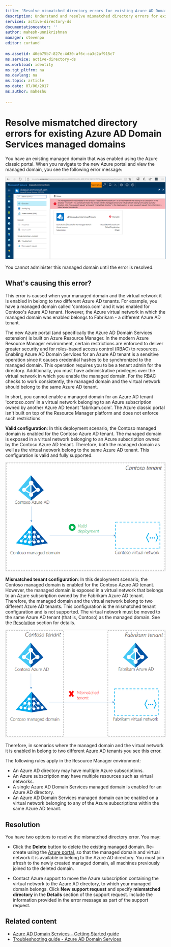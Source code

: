 ```yaml
---
title: 'Resolve mismatched directory errors for existing Azure AD Domain Services managed domains | Microsoft Docs'
description: Understand and resolve mismatched directory errors for existing Azure AD Domain Services managed domains
services: active-directory-ds
documentationcenter: ''
author: mahesh-unnikrishnan
manager: stevenpo
editor: curtand

ms.assetid: 40eb75b7-827e-4d30-af6c-ca3c2af915c7
ms.service: active-directory-ds
ms.workload: identity
ms.tgt_pltfrm: na
ms.devlang: na
ms.topic: article 
ms.date: 07/06/2017
ms.author: maheshu

---
```

# Resolve mismatched directory errors for existing Azure AD Domain Services managed domains
You have an existing managed domain that was enabled using the Azure classic portal. When you navigate to the new Azure portal and view the managed domain, you see the following error message:

![Mismatched directory error](.\media\getting-started\mismatched-tenant-error.png)

You cannot administer this managed domain until the error is resolved.


## What's causing this error?
This error is caused when your managed domain and the virtual network it is enabled in belong to two different Azure AD tenants. For example, you have a managed domain called 'contoso.com' and it was enabled for Contoso's Azure AD tenant. However, the Azure virtual network in which the managed domain was enabled belongs to Fabrikam - a different Azure AD tenant.

The new Azure portal (and specifically the Azure AD Domain Services extension) is built on Azure Resource Manager. In the modern Azure Resource Manager environment, certain restrictions are enforced to deliver greater security and for roles-based access control (RBAC) to resources. Enabling Azure AD Domain Services for an Azure AD tenant is a sensitive operation since it causes credential hashes to be synchronized to the managed domain. This operation requires you to be a tenant admin for the directory. Additionally, you must have administrative privileges over the virtual network in which you enable the managed domain. For the RBAC checks to work consistently, the managed domain and the virtual network should belong to the same Azure AD tenant.

In short, you cannot enable a managed domain for an Azure AD tenant 'contoso.com' in a virtual network belonging to an Azure subscription owned by another Azure AD tenant 'fabrikam.com'. The Azure classic portal isn't built on top of the Resource Manager platform and does not enforce such restrictions.

**Valid configuration**: In this deployment scenario, the Contoso managed domain is enabled for the Contoso Azure AD tenant. The managed domain is exposed in a virtual network belonging to an Azure subscription owned by the Contoso Azure AD tenant. Therefore, both the managed domain as well as the virtual network belong to the same Azure AD tenant. This configuration is valid and fully supported.

![Valid tenant configuration](./media/getting-started/valid-tenant-config.png)

**Mismatched tenant configuration**: In this deployment scenario, the Contoso managed domain is enabled for the Contoso Azure AD tenant. However, the managed domain is exposed in a virtual network that belongs to an Azure subscription owned by the Fabrikam Azure AD tenant. Therefore, the managed domain and the virtual network belong to two different Azure AD tenants. This configuration is the mismatched tenant configuration and is not supported. The virtual network must be moved to the same Azure AD tenant (that is, Contoso) as the managed domain. See the [Resolution](#resolution) section for details.

![Mismatched tenant configuration](./media/getting-started/mismatched-tenant-config.png)

Therefore, in scenarios where the managed domain and the virtual network it is enabled in belong to two different Azure AD tenants you see this error.

The following rules apply in the Resource Manager environment:
- An Azure AD directory may have multiple Azure subscriptions.
- An Azure subscription may have multiple resources such as virtual networks.
- A single Azure AD Domain Services managed domain is enabled for an Azure AD directory.
- An Azure AD Domain Services managed domain can be enabled on a virtual network belonging to any of the Azure subscriptions within the same Azure AD tenant.


## Resolution
You have two options to resolve the mismatched directory error. You may:

- Click the **Delete** button to delete the existing managed domain. Re-create using the [Azure portal](https://portal.azure.com), so that the managed domain and virtual network it is available in belong to the Azure AD directory. You must join afresh to the newly created managed domain, all machines previously joined to the deleted domain.

- Contact Azure support to move the Azure subscription containing the virtual network to the Azure AD directory, to which your managed domain belongs. Click **New support request** and specify **mismatched directory** in the **Details** section of the support request. Include the information provided in the error message as part of the support request.


## Related content
* [Azure AD Domain Services - Getting Started guide](active-directory-ds-getting-started.md)
* [Troubleshooting guide - Azure AD Domain Services](active-directory-ds-troubleshooting.md)
